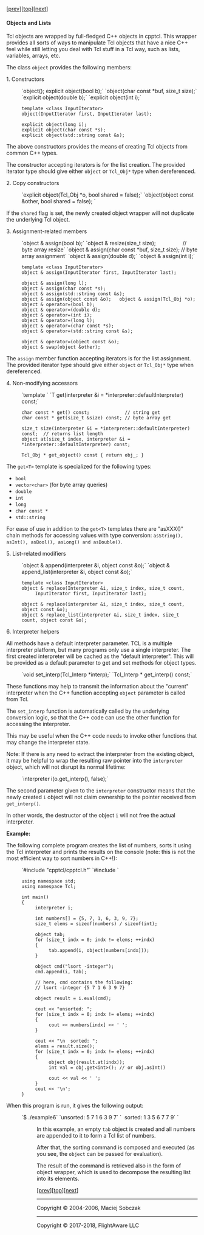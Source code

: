 [[prev](classes.html)][[top](index.html)][[next](callpolicies.html)]  

#### Objects and Lists

Tcl objects are wrapped by full-fledged C++ objects in cpptcl. This wrapper provides all sorts of ways to manipulate Tcl objects that have a nice C++ feel while still letting you deal with Tcl stuff in a Tcl way, such as lists, variables, arrays, etc.

The class `object` provides the following members:

1\. Constructors

<div style="margin-left: 40px;">`object();  
explicit object(bool b);`  
`object(char const *buf, size_t size);`  
`explicit object(double b);`  
`explicit object(int i);`  

`template <class InputIterator>`  
`object(InputIterator first, InputIterator last);`  

`explicit object(long i);`  
`explicit object(char const *s);`  
`explicit object(std::string const &s);`  
</div>

The above constructors provides the means of creating Tcl objects from common C++ types.

The constructor accepting iterators is for the list creation. The provided iterator type should give either `object` or `Tcl_Obj*` type when dereferenced.

2\. Copy constructors

<div style="margin-left: 40px;">`explicit object(Tcl_Obj *o, bool shared = false);`  
`object(object const &other, bool shared = false);  
`</div>

If the `shared` flag is set, the newly created object wrapper will not duplicate the underlying Tcl object.

3\. Assignment-related members

<div style="margin-left: 40px;">`object & assign(bool b);`  
`object & resize(size_t size);                  // byte array resize`  
`object & assign(char const *buf, size_t size); // byte array assignment`  
`object & assign(double d);`  
`object & assign(int i);`  

`template <class InputIterator>`  
`object & assign(InputIterator first, InputIterator last);`  

`object & assign(long l);`  
`object & assign(char const *s);`  
`object & assign(std::string const &s);`  
`object & assign(object const &o);  
object & assign(Tcl_Obj *o);  
`  
`object & operator=(bool b);`  
`object & operator=(double d);`  
`object & operator=(int i);`  
`object & operator=(long l);`  
`object & operator=(char const *s);`  
`object & operator=(std::string const &s);`  

`object & operator=(object const &o);`  
`object & swap(object &other);`  
</div>

The `assign` member function accepting iterators is for the list assignment. The provided iterator type should give either `object` or `Tcl_Obj*` type when dereferenced.  

4\. Non-modifying accessors

<div style="margin-left: 40px;">`template <typename T>`  
`T get(interpreter &i = *interpreter::defaultInterpreter) const;`  

`char const * get() const;             // string get`  
`char const * get(size_t &size) const; // byte array get`  

`size_t size(interpreter &i = *interpreter::defaultInterpreter) const;  // returns list length`  
`object at(size_t index, interpreter &i = *interpreter::defaultInterpreter) const;`  

`Tcl_Obj * get_object() const { return obj_; }`  
</div>

The `get<T>` template is specialized for the following types:  

*   `bool`
*   `vector<char>` (for byte array queries)
*   `double`
*   `int`
*   `long`
*   `char const *`
*   `std::string`  

For ease of use in addition to the `get<T>` templates there are "asXXX()" chain methods for accessing values with type conversion: `asString(), asInt(), asBool(), asLong() and asDouble()`.  

5\. List-related modifiers  

<div style="margin-left: 40px;">`object & append(interpreter &i, object const &o);`  
`object & append_list(interpreter &i, object const &o);`  

`template <class InputIterator>`  
`object & replace(Interpreter &i, size_t index, size_t count,`  
`     InputIterator first, InputIterator last);`  

`object & replace(interpreter &i, size_t index, size_t count, object const &o);`  
`object & replace_list(interpreter &i, size_t index, size_t count, object const &o);`  
</div>

6\. Interpreter helpers  

All methods have a default interpreter parameter. TCL is a multiple interpreter platform, but many programs only use a single interpreter. The first created interpreter will be cached as the "default interpreter". This will be provided as a default parameter to get and set methods for object types.  

<div style="margin-left: 40px;">`void set_interp(Tcl_Interp *interp);`  
`Tcl_Interp * get_interp() const;`  
</div>

These functions may help to transmit the information about the "current" interpreter when the C++ function accepting `object` parameter is called from Tcl.

The `set_interp` function is automatically called by the underlying conversion logic, so that the C++ code can use the other function for accessing the interpreter.

This may be useful when the C++ code needs to invoke other functions that may change the interpreter state.

Note: If there is any need to extract the interpreter from the existing object, it may be helpful to wrap the resulting raw pointer into the `interpreter` object, which will not disrupt its normal lifetime:

<div style="margin-left: 40px;">`interpreter i(o.get_interp(), false);`  
</div>

The second parameter given to the `interpreter` constructor means that the newly created `i` object will not claim ownership to the pointer received from `get_interp()`.

In other words, the destructor of the object `i` will not free the actual interpreter.

<span style="font-weight: bold;">Example:</span>  

The following complete program creates the list of numbers, sorts it using the Tcl interpreter and prints the results on the console (note: this is not the most efficient way to sort numbers in C++!):

<div style="margin-left: 40px;">  
`#include "cpptcl/cpptcl.h"`  
`#include <iostream>`  

`using namespace std;`  
`using namespace Tcl;`  

`int main()`  
`{`  
`     interpreter i;`  

`     int numbers[] = {5, 7, 1, 6, 3, 9, 7};`  
`     size_t elems = sizeof(numbers) / sizeof(int);`  

`     object tab;`  
`     for (size_t indx = 0; indx != elems; ++indx)`  
`     {`  
`          tab.append(i, object(numbers[indx]));`  
`     }`  

`     object cmd("lsort -integer");`  
`     cmd.append(i, tab);`  

`     // here, cmd contains the following:`  
`     // lsort -integer {5 7 1 6 3 9 7}`  

`     object result = i.eval(cmd);`  

`     cout << "unsorted: ";`  
`     for (size_t indx = 0; indx != elems; ++indx)`  
`     {`  
`          cout << numbers[indx] << ' ';`  
`     }`  

`     cout << "\n  sorted: ";`  
`     elems = result.size();`  
`     for (size_t indx = 0; indx != elems; ++indx)`  
`     {`  
`          object obj(result.at(indx));`  
`          int val = obj.get<int>(); // or obj.asInt()`  

`          cout << val << ' ';`  
`     }`  
`     cout << '\n';`  
`}`  
</div>

When this program is run, it gives the following output:  

<div style="margin-left: 40px;">`$ ./example6`  
`unsorted: 5 7 1 6 3 9 7`  
`  sorted: 1 3 5 6 7 7 9`  
`<div style="margin-left: 40px;"  
</div>

In this example, an empty `tab` object is created and all numbers are appended to it to form a Tcl list of numbers.

After that, the sorting command is composed and executed (as you see, the `object` can be passed for evaluation).

The result of the command is retrieved also in the form of object wrapper, which is used to decompose the resulting list into its elements.

[[prev](classes.html)][[top](index.html)][[next](callpolicies.html)]  

* * *

Copyright © 2004-2006, Maciej Sobczak  

* * *

Copyright © 2017-2018, FlightAware LLC
